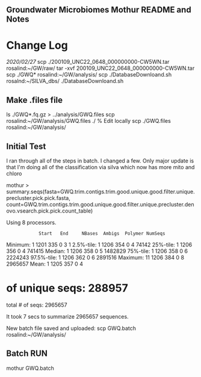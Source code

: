 Groundwater Microbiomes Mothur README and Notes
---

# Change Log

*2020/02/27*
scp ./200109_UNC22_0648_000000000-CW5WN.tar rosalind:~/GW/raw/
tar -xvf 200109_UNC22_0648_000000000-CW5WN.tar
scp ./GWQ* rosalind:~/GW/analysis/
scp ./DatabaseDownloand.sh rosalnd:~/SILVA_dbs/
./DatabaseDownloand.sh

## Make .files file
ls ./GWQ*.fq.gz > ../analysis/GWQ.files
scp rosalind:~/GW/analysis/GWQ.files ./
% Edit locally
scp ./GWQ.files rosalind:~/GW/analysis/


## Initial Test
I ran through all of the steps in batch. I changed a few. 
Only major update is that I'm doing all of the classification via silva which now has more mito and chloro


mothur > summary.seqs(fasta=GWQ.trim.contigs.trim.good.unique.good.filter.unique.precluster.pick.pick.fasta, count=GWQ.trim.contigs.trim.good.unique.good.filter.unique.precluster.denovo.vsearch.pick.pick.count_table)

Using 8 processors.

                Start   End     NBases  Ambigs  Polymer NumSeqs
Minimum:        1       1201    335     0       3       1
2.5%-tile:      1       1206    354     0       4       74142
25%-tile:       1       1206    356     0       4       741415
Median:         1       1206    358     0       5       1482829
75%-tile:       1       1206    358     0       6       2224243
97.5%-tile:     1       1206    362     0       6       2891516
Maximum:        11      1206    384     0       8       2965657
Mean:   1       1205    357     0       4
# of unique seqs:       288957
total # of seqs:        2965657

It took 7 secs to summarize 2965657 sequences.

New batch file saved and uploaded:  scp GWQ.batch rosalind:~/GW/analysis/

## Batch RUN
mothur GWQ.batch